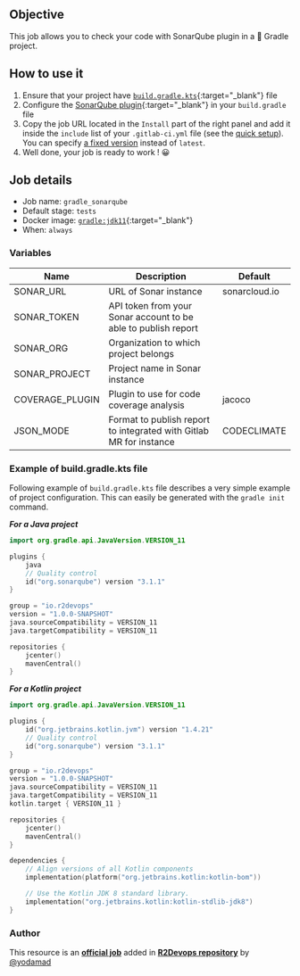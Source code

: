 ## Objective

This job allows you to check your code with SonarQube plugin in a 🐘 Gradle project.

## How to use it

1. Ensure that your project have
   [`build.gradle.kts`](https://docs.gradle.org/current/samples/sample_building_java_applications.html){:target="_blank"} 
   file
1. Configure the [SonarQube plugin](https://plugins.gradle.org/plugin/org.sonarqube){:target="_blank"} in your `build.gradle` file
1. Copy the job URL located in the `Install` part of the right panel and add it inside the `include` list of your `.gitlab-ci.yml` file (see the [quick setup](/use-the-hub/#quick-setup)). You can specify [a fixed version](#changelog) instead of `latest`.
1. Well done, your job is ready to work ! 😀

## Job details

* Job name: `gradle_sonarqube`
* Default stage: `tests`
* Docker image: [`gradle:jdk11`](https://hub.docker.com/_/gradle){:target="_blank"}
* When: `always`


### Variables

| Name | Description | Default |
| ---- | ----------- | ------- |
| SONAR_URL | URL of Sonar instance  | sonarcloud.io |
| SONAR_TOKEN | API token from your Sonar account to be able to publish report | |
| SONAR_ORG | Organization to which project belongs  | |
| SONAR_PROJECT | Project name in Sonar instance | |
| COVERAGE_PLUGIN | Plugin to use for code coverage analysis | jacoco |
| JSON_MODE | Format to publish report to integrated with Gitlab MR for instance | CODECLIMATE |

### Example of build.gradle.kts file

Following example of `build.gradle.kts` file describes a very simple example of project configuration.
This can easily be generated with the `gradle init` command.

***For a Java project***

```kotlin
import org.gradle.api.JavaVersion.VERSION_11

plugins {
    java
    // Quality control
    id("org.sonarqube") version "3.1.1"    
}

group = "io.r2devops"
version = "1.0.0-SNAPSHOT"
java.sourceCompatibility = VERSION_11
java.targetCompatibility = VERSION_11

repositories {
    jcenter()
    mavenCentral()
}
```

***For a Kotlin project***

```kotlin
import org.gradle.api.JavaVersion.VERSION_11

plugins {
    id("org.jetbrains.kotlin.jvm") version "1.4.21"
    // Quality control
    id("org.sonarqube") version "3.1.1"
}

group = "io.r2devops"
version = "1.0.0-SNAPSHOT"
java.sourceCompatibility = VERSION_11
java.targetCompatibility = VERSION_11
kotlin.target { VERSION_11 }

repositories {
    jcenter()
    mavenCentral()
}

dependencies {
    // Align versions of all Kotlin components
    implementation(platform("org.jetbrains.kotlin:kotlin-bom"))

    // Use the Kotlin JDK 8 standard library.
    implementation("org.jetbrains.kotlin:kotlin-stdlib-jdk8")
}

```



### Author
This resource is an **[official job](https://docs.r2devops.io/faq-labels/)** added in [**R2Devops repository**](https://gitlab.com/r2devops/hub) by [@yodamad](https://gitlab.com/yodamad)